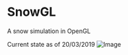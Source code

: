 # SnowGL
A snow simulation in OpenGL

Current state as of 20/03/2019
![Image](https://i.imgur.com/9ITL9JA.png)
